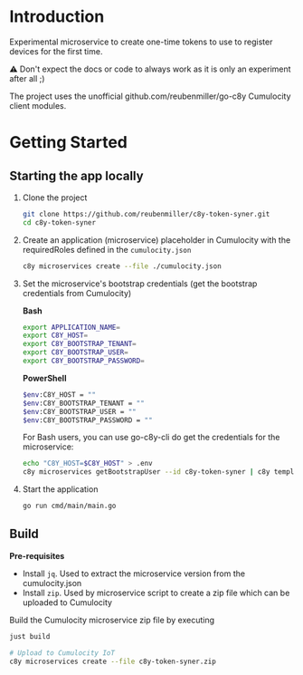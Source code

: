 # Introduction

Experimental microservice to create one-time tokens to use to register devices for the first time.

:warning: Don't expect the docs or code to always work as it is only an experiment after all ;)

The project uses the unofficial github.com/reubenmiller/go-c8y Cumulocity client modules.

# Getting Started

## Starting the app locally

1. Clone the project

    ```sh
    git clone https://github.com/reubenmiller/c8y-token-syner.git
    cd c8y-token-syner
    ```

1. Create an application (microservice) placeholder in Cumulocity with the requiredRoles defined in the `cumulocity.json`

    ```sh
    c8y microservices create --file ./cumulocity.json
    ```

1. Set the microservice's bootstrap credentials (get the bootstrap credentials from Cumulocity)

    **Bash**

    ```sh
    export APPLICATION_NAME=
    export C8Y_HOST=
    export C8Y_BOOTSTRAP_TENANT=
    export C8Y_BOOTSTRAP_USER=
    export C8Y_BOOTSTRAP_PASSWORD=
    ```

    **PowerShell**

    ```sh
    $env:C8Y_HOST = ""
    $env:C8Y_BOOTSTRAP_TENANT = ""
    $env:C8Y_BOOTSTRAP_USER = ""
    $env:C8Y_BOOTSTRAP_PASSWORD = ""
    ```

    For Bash users, you can use go-c8y-cli do get the credentials for the microservice:

    ```sh
    echo "C8Y_HOST=$C8Y_HOST" > .env
    c8y microservices getBootstrapUser --id c8y-token-syner | c8y template execute --template "std.join('\n', ['C8Y_BOOTSTRAP_TENANT=' + input.value.tenant, 'C8Y_BOOTSTRAP_USER=' + input.value.name, 'C8Y_BOOTSTRAP_PASSWORD=' + input.value.password])" >> .env
    ```

1. Start the application

    ```sh
    go run cmd/main/main.go
    ```

## Build

**Pre-requisites**

* Install `jq`. Used to extract the microservice version from the cumulocity.json
* Install `zip`. Used by microservice script to create a zip file which can be uploaded to Cumulocity

Build the Cumulocity microservice zip file by executing

```sh
just build

# Upload to Cumulocity IoT
c8y microservices create --file c8y-token-syner.zip
```
